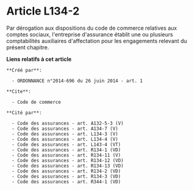 # Article L134-2

Par dérogation aux dispositions du code de commerce relatives aux comptes sociaux, l'entreprise d'assurance établit une ou
plusieurs comptabilités auxiliaires d'affectation pour les engagements relevant du présent chapitre.

**Liens relatifs à cet article**

	**Créé par**:

	  - ORDONNANCE n°2014-696 du 26 juin 2014 - art. 1

	**Cite**:

	  - Code de commerce

	**Cité par**:

	  - Code des assurances - art. A132-5-3 (V)
	  - Code des assurances - art. A134-7 (V)
	  - Code des assurances - art. L134-3 (V)
	  - Code des assurances - art. L134-4 (V)
	  - Code des assurances - art. L143-4 (VT)
	  - Code des assurances - art. R134-1 (VD)
	  - Code des assurances - art. R134-11 (V)
	  - Code des assurances - art. R134-12 (VD)
	  - Code des assurances - art. R134-13 (VD)
	  - Code des assurances - art. R134-2 (VD)
	  - Code des assurances - art. R134-3 (VD)
	  - Code des assurances - art. R344-1 (VD)
